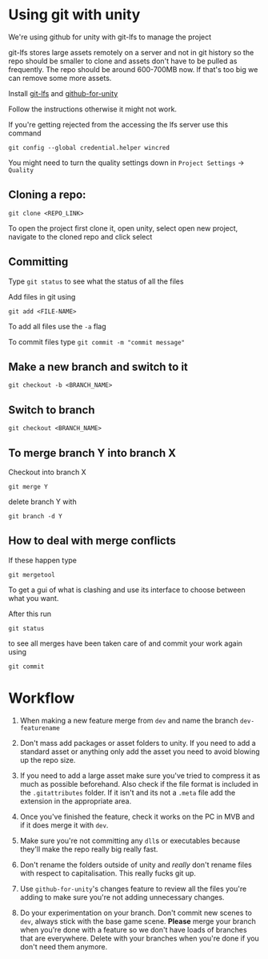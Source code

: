 Using git with unity
====================


We're using github for unity with git-lfs to manage the project

git-lfs stores large assets remotely on a server and not in git history so the repo should be smaller to clone and assets don't have to be pulled as frequently. The repo should be around 600-700MB now. If that's too big we can remove some more assets.

Install [git-lfs](https://git-lfs.github.com/) and [github-for-unity](https://unity.github.com/)

Follow the instructions otherwise it might not work.


If you're getting rejected from the accessing the lfs server use this command


`git config --global credential.helper wincred`

You might need to turn the quality settings down in `Project Settings` -> `Quality`

Cloning a repo:
---------------
`git clone <REPO_LINK>`

To open the project first clone it, open unity, select open new project, navigate to the cloned repo and click select

Committing
-----------
Type `git status` to see what the status of all the files

Add files in git using

`git add <FILE-NAME>`

To add all files use the `-a` flag

To commit files type `git commit -m "commit message"`

Make a new branch and switch to it
-----------------

`git checkout -b <BRANCH_NAME>`

Switch to branch
-----------------

`git checkout <BRANCH_NAME>`

To merge branch Y into branch X
----------------------
Checkout into branch X

`git merge Y`

delete branch Y with

`git branch -d Y`

How to deal with merge conflicts
--------------------------------
If these happen type

`git mergetool`

To get a gui of what is clashing and use its interface to choose between what you want.

After this run

`git status`

to see all merges have been taken care of and commit your work again using

`git commit`




Workflow
========

1. When making a new feature merge from `dev` and name the branch `dev-featurename`

2. Don't mass add packages or asset folders to unity. If you need to add a standard asset or anything only add the asset you need to avoid blowing up the repo size.

3. If you need to add a large asset make sure you've tried to compress it as much as possible beforehand. Also check if the file format is included in the `.gitattributes` folder. If it isn't and its not a `.meta` file add the extension in the appropriate area.

4. Once you've finished the feature, check it works on the PC in MVB and if it does merge it with `dev`.

5. Make sure you're not committing any `dll`s or executables because they'll make the repo really big really fast.

6. Don't rename the folders outside of unity and *really* don't rename files with respect to capitalisation. This really fucks git up.

7. Use `github-for-unity`'s changes feature to review all the files you're adding to make sure you're not adding unnecessary changes.

8. Do your experimentation on your branch. Don't commit new scenes to `dev`, always stick with the base game scene. **Please** merge your branch when you're done with a feature so we don't have loads of branches that are everywhere. Delete with your branches when you're done if you don't need them anymore.
